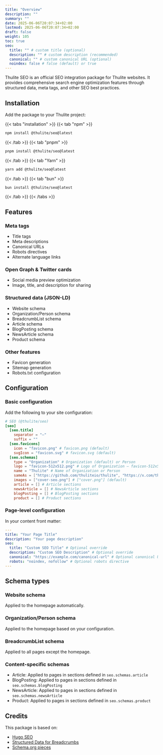 ```yaml
---
title: "Overview"
description: ""
summary: ""
date: 2025-06-06T20:07:34+02:00
lastmod: 2025-06-06T20:07:34+02:00
draft: false
weight: 105
toc: true
seo:
  title: "" # custom title (optional)
  description: "" # custom description (recommended)
  canonical: "" # custom canonical URL (optional)
  noindex: false # false (default) or true
---
```


Thulite SEO is an official SEO integration package for Thulite websites. It provides comprehensive search engine optimization features through structured data, meta tags, and other SEO best practices.

## Installation

Add the package to your Thulite project:


{{< tabs "installation" >}}
{{< tab "npm" >}}

```bash
npm install @thulite/seo@latest
```

{{< /tab >}}
{{< tab "pnpm" >}}

```bash
pnpm install @thulite/seo@latest
```

{{< /tab >}}
{{< tab "Yarn" >}}

```bash
yarn add @thulite/seo@latest
```

{{< /tab >}}
{{< tab "bun" >}}

```bash
bun install @thulite/seo@latest
```

{{< /tab >}}
{{< /tabs >}}

## Features

### Meta tags

- Title tags
- Meta descriptions
- Canonical URLs
- Robots directives
- Alternate language links

### Open Graph & Twitter cards

- Social media preview optimization
- Image, title, and description for sharing

### Structured data (JSON-LD)

- Website schema
- Organization/Person schema
- BreadcrumbList schema
- Article schema
- BlogPosting schema
- NewsArticle schema
- Product schema

### Other features

- Favicon generation
- Sitemap generation
- Robots.txt configuration

## Configuration

### Basic configuration

Add the following to your site configuration:

```toml {title="config/_default/params.toml"}
# SEO (@thulite/seo)
[seo]
  [seo.title]
    separator = "—"
    suffix = ""
  [seo.favicons]
    icon = "favicon.png" # favicon.png (default)
    svgIcon = "favicon.svg" # favicon.svg (default)
  [seo.schemas]
    type = "Organization" # Organization (default) or Person
    logo = "favicon-512x512.png" # Logo of Organization — favicon-512x512.png (default)
    name = "Thulite" # Name of Organization or Person
    sameAs = ["https://github.com/thuliteio/thulite", "https://x.com/thuliteio", "https://fosstodon.org/@thulite"] # E.g. ["https://github.com/thuliteio/thulite", "https://fosstodon.org/@thulite"]
    images = ["cover-seo.png"] # ["cover.png"] (default)
    article = [] # Article sections
    newsArticle = [] # NewsArticle sections
    blogPosting = [] # BlogPosting sections
    product = [] # Product sections
```

### Page-level configuration

In your content front matter:

```yaml
---
title: "Your Page Title"
description: "Your page description"
seo:
  title: "Custom SEO Title" # Optional override
  description: "Custom SEO Description" # Optional override
  canonical: "https://example.com/canonical-url" # Optional canonical URL
  robots: "noindex, nofollow" # Optional robots directive
---
```

## Schema types

### Website schema

Applied to the homepage automatically.

### Organization/Person schema

Applied to the homepage based on your configuration.

### BreadcrumbList schema

Applied to all pages except the homepage.

### Content-specific schemas

- Article: Applied to pages in sections defined in `seo.schemas.article`
- BlogPosting: Applied to pages in sections defined in `seo.schemas.blogPosting`
- NewsArticle: Applied to pages in sections defined in `seo.schemas.newsArticle`
- Product: Applied to pages in sections defined in `seo.schemas.product`

## Credits

This package is based on:

- [Hugo SEO](https://gitlab.com/hugo-modules/hugo-seo)
- [Structured Data for Breadcrumbs](https://bullaki.com/projects/web-design/seo-with-hugo-5-breadcrumbs/)
- [Schema.org pieces](https://developer.yoast.com/features/schema/pieces/)
